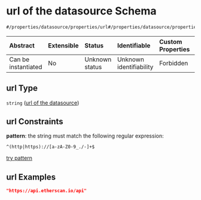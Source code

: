 # url of the datasource Schema

```txt
#/properties/datasource/properties/url#/properties/datasource/properties/url
```



| Abstract            | Extensible | Status         | Identifiable            | Custom Properties | Additional Properties | Access Restrictions | Defined In                                                                                      |
| :------------------ | :--------- | :------------- | :---------------------- | :---------------- | :-------------------- | :------------------ | :---------------------------------------------------------------------------------------------- |
| Can be instantiated | No         | Unknown status | Unknown identifiability | Forbidden         | Allowed               | none                | [snapshot\_indexer\_https.json\*](../../out/snapshot_indexer_https.json "open original schema") |

## url Type

`string` ([url of the datasource](snapshot_indexer_https-properties-datasource-properties-url-of-the-datasource.md))

## url Constraints

**pattern**: the string must match the following regular expression:&#x20;

```regexp
^(http|https)://[a-zA-Z0-9_./-]+$
```

[try pattern](https://regexr.com/?expression=%5E\(http%7Chttps\)%3A%2F%2F%5Ba-zA-Z0-9_.%2F-%5D%2B%24 "try regular expression with regexr.com")

## url Examples

```json
"https://api.etherscan.io/api"
```

